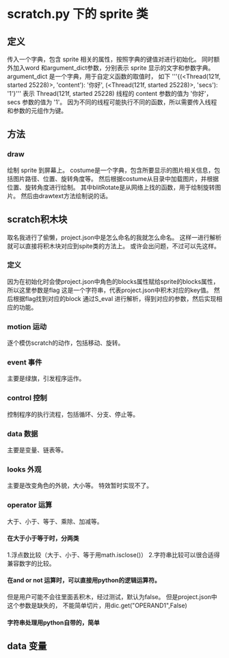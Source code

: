 # scratch.py 下的 sprite 类
## 定义
传入一个字典，包含 sprite 相关的属性，按照字典的键值对进行初始化。
同时额外加入word 和argument_dict参数，分别表示 sprite 显示的文字和参数字典。
argument_dict 是一个字典，用于自定义函数的取值时，
如下
'''{(<Thread(121f, started 25228)>, 'content'): '你好', (<Thread(121f, started 25228)>, 'secs'): '1'}'''
表示 Thread(121f, started 25228) 线程的 content 参数的值为 '你好'，secs 参数的值为 '1'。
因为不同的线程可能执行不同的函数，所以需要传入线程和参数的元组作为键。
## 方法
### draw
绘制 sprite 到屏幕上。
costume是一个字典，包含所要显示的图片相关信息，包括图片路径、位置、旋转角度等。
然后根据costume从目录中加载图片，并根据位置、旋转角度进行绘制。
其中blitRotate是从网络上找的函数，用于绘制旋转图片。
然后由drawtext方法绘制说的话。
## scratch积木块
取名我进行了偷懒，project.json中是怎么命名的我就怎么命名。
这样一进行解析就可以直接将积木块对应到spite类的方法上。
或许会出问题，不过可以先这样。
### 定义
因为在初始化时会使project.json中角色的blocks属性赋给sprite的blocks属性，所以这里参数是flag 
这是一个字符串，代表project.json中积木对应的key值。
然后根据flag找到对应的block 
通过S_eval 进行解析，得到对应的参数，然后实现相应的功能。
### motion 运动
逐个模仿scratch的动作，包括移动、旋转。

### event 事件
主要是绿旗，引发程序运作。
### control 控制
控制程序的执行流程，包括循环、分支、停止等。
### data 数据
主要是变量、链表等。
### looks 外观
主要是改变角色的外貌，大小等。
特效暂时实现不了。
### operator 运算
大于、小于、等于、乘除、加减等。
#### 在大于小于等于时，分两类
1.浮点数比较（大于、小于、等于用math.isclose()）
2.字符串比较可以很合适得兼容数字的比较。
 
#### 在and or not 运算时，可以直接用python的逻辑运算符。
但是用户可能不会往里面丢积木，经过测试，默认为false。
但是project.json中这个参数是缺失的，
不能简单切片，用dic.get("OPERAND1",False)

#### 字符串处理用python自带的，简单

## data 变量



